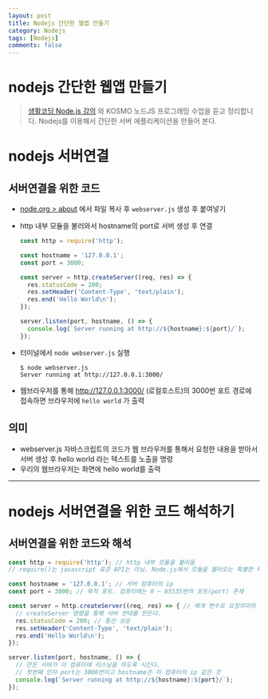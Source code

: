 ```yaml
---
layout: post
title: Nodejs 간단한 웹앱 만들기
category: Nodejs
tags: [Nodejs]
comments: false
---
```


# nodejs 간단한 웹앱 만들기
> [생활코딩 Node.js 강의](https://www.inflearn.com/course/nodejs-%EA%B0%95%EC%A2%8C-%EC%83%9D%ED%99%9C%EC%BD%94%EB%94%A9#) 와 KOSMO 노드JS 프로그래밍 수업을 듣고 정리합니다.
> Nodejs를 이용해서 간단한 서버 에플리케이션을 만들어 본다.

# nodejs 서버연결

## 서버연결을 위한 코드
- [node.org > about](https://nodejs.org/en/about/) 에서 파일 복사 후 `webserver.js` 생성 후 붙여넣기
- http 내부 모듈을 불러와서 hostname의 port로 서버 생성 후 연결

  ```javascript
  const http = require('http');

  const hostname = '127.0.0.1';
  const port = 3000;

  const server = http.createServer((req, res) => {
    res.statusCode = 200;
    res.setHeader('Content-Type', 'text/plain');
    res.end('Hello World\n');
  });

  server.listen(port, hostname, () => {
    console.log(`Server running at http://${hostname}:${port}/`);
  });
  ```

- 터미널에서 `node webserver.js` 실행

  ```
  $ node webserver.js
  Server running at http://127.0.0.1:3000/
  ```
- 웹브라우저를 통해 http://127.0.0.1:3000/ (로컬호스트)의 3000번 포트 경로에 접속하면 브라우저에 `hello world` 가 출력

## 의미

- webserver.js 자바스크립트의 코드가 웹 브라우저를 통해서 요청한 내용을 받아서 서버 생성 후 hello world 라는 텍스트를 노출을 명령
- 우리의 웹브라우저는 화면에 hello world를 출력  

---

# nodejs 서버연결을 위한 코드 해석하기

## 서버연결을 위한 코드와 해석

  ```javascript
  const http = require('http'); // http 내부 모듈을 불러옴 
  // require()는 javascript 표준 API는 아님. Node.js에서 모듈을 불러오는 특별한 목적을 가진 내장 함수 

  const hostname = '127.0.0.1'; // 서버 컴퓨터의 ip
  const port = 3000; // 목적 포트. 컴퓨터에는 0 ~ 65535번의 포트(port) 존재

  const server = http.createServer((req, res) => { // 매개 변수로 요청의미의 req, 응답의미의 res
    // createServer 명령을 통해 서버 한대를 만든다.
    res.statusCode = 200; // 통신 성공
    res.setHeader('Content-Type', 'text/plain');
    res.end('Hello World\n');
  });

  server.listen(port, hostname, () => {
    // 만든 서버가 이 컴퓨터에 리스닝을 하도록 시킨다.
    // 첫번째 인자 port는 3000번이고 hostname은 이 컴퓨터의 ip 같은 것
    console.log(`Server running at http://${hostname}:${port}/`);
  });
  ```
